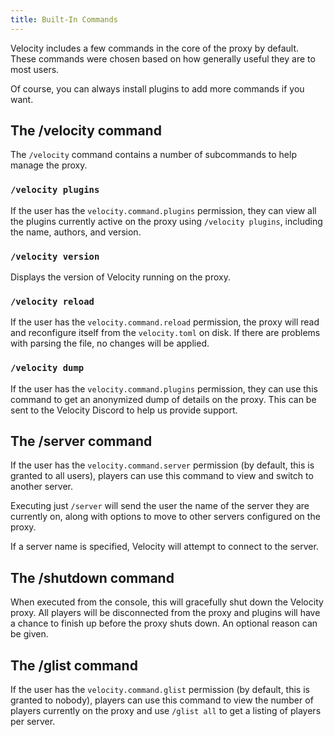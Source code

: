 ```yaml
---
title: Built-In Commands
---
```


Velocity includes a few commands in the core of the proxy by default. These commands were chosen based on how generally useful they are to most users.

Of course, you can always install plugins to add more commands if you want.

## The /velocity command

The ``/velocity`` command contains a number of subcommands to help manage the proxy.

### ``/velocity plugins``

If the user has the ``velocity.command.plugins`` permission, they can
view all the plugins currently active on the proxy using ``/velocity plugins``,
including the name, authors, and version.

### ``/velocity version``

Displays the version of Velocity running on the proxy.

### ``/velocity reload``

If the user has the ``velocity.command.reload`` permission, the proxy
will read and reconfigure itself from the ``velocity.toml`` on disk. If
there are problems with parsing the file, no changes will be applied.

### ``/velocity dump``

If the user has the ``velocity.command.plugins`` permission, they can
use this command to get an anonymized dump of details on the proxy. This
can be sent to the Velocity Discord to help us provide support.

The /server command
-------------------

If the user has the ``velocity.command.server`` permission (by default,
this is granted to all users), players can use this command to view and
switch to another server.

Executing just ``/server`` will send the user the name of the server they
are currently on, along with options to move to other servers configured
on the proxy.

If a server name is specified, Velocity will attempt to connect to the
server.

The /shutdown command
---------------------

When executed from the console, this will gracefully shut down the Velocity
proxy. All players will be disconnected from the proxy and plugins will have
a chance to finish up before the proxy shuts down. An optional reason can be
given.

The /glist command
------------------

If the user has the ``velocity.command.glist`` permission (by default,
this is granted to nobody), players can use this command to view the
number of players currently on the proxy and use `/glist all` to get
a listing of players per server.
